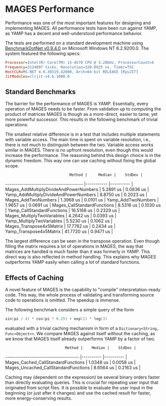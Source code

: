 # MAGES Performance

Performance was one of the most important features for designing and implementing MAGES. All performance tests have been run against YAMP, as YAMP has a decent and well-understood performance behavior.

The tests are performed on a standard development machine using [BenchmarkDotNet v0.9.4.0](https://github.com/PerfDotNet/BenchmarkDotNet) on Microsoft Windows NT 6.2.9200.0. The system featured the following specs:

```ini
Processor=Intel(R) Core(TM) i5-4570 CPU @ 3.20GHz, ProcessorCount=4
Frequency=3124097 ticks, Resolution=320.0925 ns, Timer=TSC
HostCLR=MS.NET 4.0.30319.42000, Arch=64-bit RELEASE [RyuJIT]
JitModules=clrjit-v4.6.1080.0
```

## Standard Benchmarks

The barrier for the performance of MAGES is YAMP. Essentially, every operation of MAGES needs to be faster. From validation up to computing the product of matrices MAGES is though as a more-direct, easier to tame, yet more powerful successor. This results in the following benchmark of trivial operations.

The smallest relative difference is in a test that includes multiple statements with variable access. The main time is spent on variable resolution, i.e., there is not much to distinguish between the two. Variable access works similar in MAGES. There is no upfront resolution, even though this would increase the performance. The reasoning behind this design choice is in the dynamic freedom. This way one can use caching without fixing the global scope.

                                 Method |     Median |    StdDev |
--------------------------------------- |----------- |---------- |
 Mages_AddMultiplyDivideAndPowerNumbers |  5.2891 us | 0.0836 us |
  Yamp_AddMultiplyDivideAndPowerNumbers |  8.8750 us | 0.2023 us |
                    Mages_AddTwoNumbers |  1.3968 us | 0.0101 us |
                     Yamp_AddTwoNumbers |  1.9657 us | 0.0691 us |
            Mages_CallStandardFunctions |  8.5316 us | 0.1030 us |
             Yamp_CallStandardFunctions | 16.5168 us | 0.2329 us |
             Mages_MultiplyTwoVariables |  4.2642 us | 0.0393 us |
              Yamp_MultiplyTwoVariables |  5.5230 us | 0.1062 us |
               Mages_Transpose4x5Matrix | 17.7762 us | 0.2434 us |
                Yamp_Transpose4x5Matrix | 41.7720 us | 0.9471 us |

The largest difference can be seen in the transpose operation. Even though filling the matrix requires a lot of operations in MAGES, the way that matrices are handled is much faster than it was formerly in YAMP. This direct way is also reflected in method handling. This explains why MAGES outperforms YAMP easily when calling a lot of standard functions.

## Effects of Caching

A novel feature of MAGES is the capability to "compile" interpretation-ready code. This way, the whole process of validating and transforming source code to operations is omitted. The speedup is immense.

The following benchmark considers a simple query of the form 

```c
sin(pi / 4) * cos(pi * 0.25) + exp(2) * log(3)
```

evaluated with a trivial caching mechanism in form of a `Dictionary<String, Func<Object>>`. We compare MAGES against itself without the caching, as we know that MAGES itself already outperforms YAMP by a factor of two.

                               Method |    Median |    StdDev |
------------------------------------- |---------- |---------- |
   Mages_Cached_CallStandardFunctions | 1.0348 us | 0.0058 us |
 Mages_Uncached_CallStandardFunctions | 8.6564 us | 0.2163 us |

Caching may (dependent on the expression) be several binary orders faster than directly evaluating queries. This is crucial for repeating user input that originated from script files. It is possible to evaluate the user input in the beginning (or just after it changes) and use the cached result for faster, more energy-conserving results.